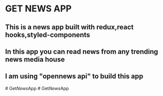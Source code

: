 # GET NEWS APP
## This is a news app built with redux,react hooks,styled-components
## In this app you can read news from any trending news media house
## I am using "opennews api" to build this app
#   G e t _ N e w s _ A p p  
 #   G e t _ N e w s _ A p p  
 